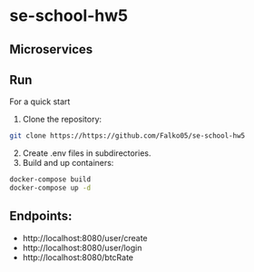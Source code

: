 # se-school-hw5
## Microservices
## Run
For a quick start

1. Clone the repository:
```sh
git clone https://https://github.com/Falko05/se-school-hw5
```
2. Create .env files in subdirectories.
3. Build and up containers:
```sh
docker-compose build
docker-compose up -d
```
## Endpoints:
* http://localhost:8080/user/create
* http://localhost:8080/user/login
* http://localhost:8080/btcRate
